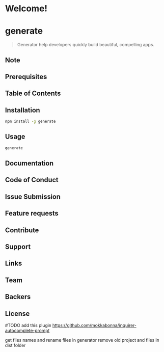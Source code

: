 # Welcome!

# generate

> Generator help developers quickly build beautiful, compelling apps.


## Note

## Prerequisites

## Table of Contents

## Installation
```bash
npm install -g generate
```

## Usage

```bash
generate
```

## Documentation

## Code of Conduct



## Issue Submission



## Feature requests

## Contribute

## Support


## Links


## Team


## Backers


## License

#TODO
add this plugin
https://github.com/mokkabonna/inquirer-autocomplete-prompt

get files names and rename files in generator
remove old project and files in dist folder